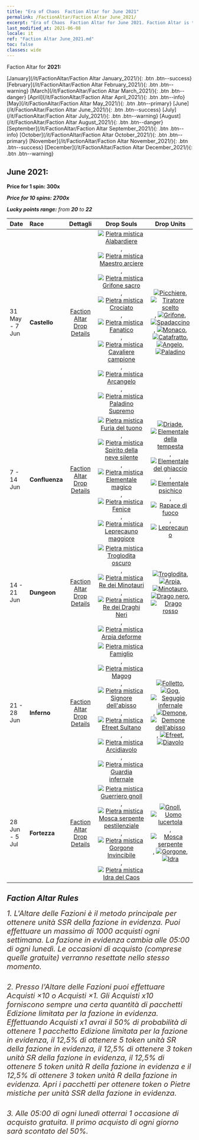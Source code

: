 ```yaml
---
title: "Era of Chaos  Faction Altar for June 2021"
permalink: /FactionAltar/Faction Altar June_2021/
excerpt: "Era of Chaos  Faction Altar for June 2021. Faction Altar is the primary method for obtaining SSR units from the popular faction. Limited to 1,000 purchases each week. The popular faction changes at 05:00 every Monday. Purchase attempts and free purchase attempts will also reset then."
last_modified_at: 2021-06-08
locale: it
ref: "Faction Altar June_2021.md"
toc: false
classes: wide
---
```


  Faction Altar for **2021:**

  [January](/it/FactionAltar/Faction Altar January_2021/){: .btn .btn--success} [February](/it/FactionAltar/Faction Altar February_2021/){: .btn .btn--warning} [March](/it/FactionAltar/Faction Altar March_2021/){: .btn .btn--danger} [April](/it/FactionAltar/Faction Altar April_2021/){: .btn .btn--info} [May](/it/FactionAltar/Faction Altar May_2021/){: .btn .btn--primary} [June](/it/FactionAltar/Faction Altar June_2021/){: .btn .btn--success} [July](/it/FactionAltar/Faction Altar July_2021/){: .btn .btn--warning} [August](/it/FactionAltar/Faction Altar August_2021/){: .btn .btn--danger} [September](/it/FactionAltar/Faction Altar September_2021/){: .btn .btn--info} [October](/it/FactionAltar/Faction Altar October_2021/){: .btn .btn--primary} [November](/it/FactionAltar/Faction Altar November_2021/){: .btn .btn--success} [December](/it/FactionAltar/Faction Altar December_2021/){: .btn .btn--warning} 

## June 2021:

  **Price for 1 spin: 300x** <i class="fas fa-gem"/>

  **Price for 10 spins: 2700x** <i class="fas fa-gem"/>

  **Lucky points range:** from **20** to **22**

  |    Date    |  Race  |  Dettagli  |   Drop Souls   | Drop Units |
  |:-----------|:-------|:---------:|:--------------:|:----------:|
  | 31 May - 7 Jun | **Castello** | [Faction Altar Drop Details](/it/FactionAltar/DROP_101/) | [![Pietra mistica Alabardiere](/images/u/tia_jibing.jpg)](/Items/unt_282/), [![Pietra mistica Maestro arciere](/images/u/tia_nushou.jpg)](/Items/unt_283/), [![Pietra mistica Grifone sacro](/images/u/tia_shijiu.jpg)](/Items/unt_284/), [![Pietra mistica Crociato](/images/u/tia_shizijun.jpg)](/Items/unt_285/), [![Pietra mistica Fanatico](/images/u/tia_senglv.jpg)](/Items/unt_286/), [![Pietra mistica Cavaliere campione](/images/u/tia_qishi.jpg)](/Items/unt_287/), [![Pietra mistica Arcangelo](/images/u/tia_datianshi.jpg)](/Items/unt_288/), [![Pietra mistica Paladino Supremo](/images/u/tia_shengqishi.jpg)](/Items/unt_289/) | [![Picchiere](/images/u/ti_jibing.jpg)](/Items/unt_190/), [![Tiratore scelto](/images/u/ti_nushou.jpg)](/Items/unt_191/), [![Grifone](/images/u/ti_shijiu.jpg)](/Items/unt_192/), [![Spadaccino](/images/u/ti_shizijun.jpg)](/Items/unt_193/), [![Monaco](/images/u/ti_senglv.jpg)](/Items/unt_194/), [![Catafratto](/images/u/ti_qishi.jpg)](/Items/unt_195/), [![Angelo](/images/u/ti_datianshi.jpg)](/Items/unt_196/), [![Paladino](/images/u/ti_shengqishi.jpg)](/Items/unt_197/) | 
  | 7 - 14 Jun | **Confluenza** | [Faction Altar Drop Details](/it/FactionAltar/DROP_109/) | [![Pietra mistica Furia del tuono](/images/u/tia_leiyuansu.jpg)](/Items/unt_344/), [![Pietra mistica Spirito della neve silente](/images/u/tia_bingyuansu.jpg)](/Items/unt_345/), [![Pietra mistica Elementale magico](/images/u/tia_jingshenyuansu.jpg)](/Items/unt_347/), [![Pietra mistica Fenice](/images/u/tia_fenghuang.jpg)](/Items/unt_348/), [![Pietra mistica Leprecauno maggiore](/images/u/tia_conglinyaojing.jpg)](/Items/unt_349/) | [![Driade](/images/u/ti_mofaxianling.jpg)](/Items/unt_262/), [![Elementale della tempesta](/images/u/ti_leiyuansu2.jpg)](/Items/unt_263/), [![Elementale del ghiaccio](/images/u/ti_bingyuansu2.jpg)](/Items/unt_264/), [![Elementale psichico](/images/u/ti_jingshenyuansu.jpg)](/Items/unt_267/), [![Rapace di fuoco](/images/u/ti_fenghuang.jpg)](/Items/unt_268/), [![Leprecauno](/images/u/ti_conglinyaojing.jpg)](/Items/unt_270/) | 
  | 14 - 21 Jun | **Dungeon** | [Faction Altar Drop Details](/it/FactionAltar/DROP_107/) | [![Pietra mistica Troglodita oscuro](/images/u/tia_dongxueren.jpg)](/Items/unt_328/), [![Pietra mistica Re dei Minotauri](/images/u/tia_niutouguai.jpg)](/Items/unt_332/), [![Pietra mistica Re dei Draghi Neri](/images/u/tia_heilong.jpg)](/Items/unt_334/), [![Pietra mistica Arpia deforme](/images/u/tia_yingshenren.jpg)](/Items/unt_329/) | [![Troglodita](/images/u/ti_dongxueren.jpg)](/Items/unt_244/), [![Arpia](/images/u/ti_yingshenren.jpg)](/Items/unt_245/), [![Minotauro](/images/u/ti_niutouguai.jpg)](/Items/unt_248/), [![Drago nero](/images/u/ti_heilong.jpg)](/Items/unt_250/), [![Drago rosso](/images/u/ti_chilong.jpg)](/Items/unt_251/) | 
  | 21 - 28 Jun | **Inferno** | [Faction Altar Drop Details](/it/FactionAltar/DROP_105/) | [![Pietra mistica Famiglio](/images/u/tia_xiaoemo.jpg)](/Items/unt_313/), [![Pietra mistica Magog](/images/u/tia_touhuoguai.jpg)](/Items/unt_314/), [![Pietra mistica Signore dell'abisso](/images/u/tia_diyulingzhu.jpg)](/Items/unt_316/), [![Pietra mistica Efreet Sultano](/images/u/tia_liehuojingling.jpg)](/Items/unt_317/), [![Pietra mistica Arcidiavolo](/images/u/tia_daemo.jpg)](/Items/unt_318/), [![Pietra mistica Guardia infernale](/images/u/tia_changjiaoemo.jpg)](/Items/unt_315/) | [![Folletto](/images/u/ti_xiaoemo.jpg)](/Items/unt_226/), [![Gog](/images/u/ti_touhuoguai.jpg)](/Items/unt_227/), [![Segugio infernale](/images/u/ti_santouquan.jpg)](/Items/unt_228/), [![Demone](/images/u/ti_changjiaoemo.jpg)](/Items/unt_229/), [![Demone dell'abisso](/images/u/ti_diyulingzhu.jpg)](/Items/unt_230/), [![Efreet](/images/u/ti_liehuojingling.jpg)](/Items/unt_231/), [![Diavolo](/images/u/ti_daemo.jpg)](/Items/unt_232/) | 
  | 28 Jun - 5 Jul | **Fortezza** | [Faction Altar Drop Details](/it/FactionAltar/DROP_108/) | [![Pietra mistica Guerriero gnoll](/images/u/tia_langren.jpg)](/Items/unt_336/), [![Pietra mistica Mosca serpente pestilenziale](/images/u/tia_longying.jpg)](/Items/unt_337/), [![Pietra mistica Gorgone Invincibile](/images/u/tia_manniu.jpg)](/Items/unt_339/), [![Pietra mistica Idra del Caos](/images/u/tia_duotoulong.jpg)](/Items/unt_341/) | [![Gnoll](/images/u/ti_langren.jpg)](/Items/unt_253/), [![Uomo lucertola](/images/u/ti_xiyiren.jpg)](/Items/unt_254/), [![Mosca serpente](/images/u/ti_longying.jpg)](/Items/unt_255/), [![Gorgone](/images/u/ti_manniu.jpg)](/Items/unt_257/), [![Idra](/images/u/ti_duotoulong.jpg)](/Items/unt_259/) | 




## Faction Altar Rules

  <span style="color: #3c2a1e;font-size:20px">1. L'Altare delle Fazioni è il metodo principale per ottenere unità SSR della fazione in evidenza. Puoi effettuare un massimo di 1000 acquisti ogni settimana. La fazione in evidenza cambia alle 05:00 di ogni lunedì. Le occasioni di acquisto (comprese quelle gratuite) verranno resettate nello stesso momento.</span><br/>

<br/>  <span style="color: #3c2a1e;font-size:20px">2. Presso l'Altare delle Fazioni puoi effettuare Acquisti ×10 o Acquisti ×1. Gli Acquisti x10 forniscono sempre una certa quantità di pacchetti Edizione limitata per la fazione in evidenza. Effettuando Acquisti x1 avrai il 50% di probabilità di ottenere 1 pacchetto Edizione limitata per la fazione in evidenza, il 12,5% di ottenere 5 token unità SR della fazione in evidenza, il 12,5% di ottenere 3 token unità SR della fazione in evidenza, il 12,5% di ottenere 5 token unità R della fazione in evidenza e il 12,5% di ottenere 3 token unità R della fazione in evidenza. Apri i pacchetti per ottenere token o Pietre mistiche per unità SSR della fazione in evidenza.</span>

<br/>  <span style="color: #3c2a1e;font-size:20px">3. Alle 05:00 di ogni lunedì otterrai 1 occasione di acquisto gratuita. Il primo acquisto di ogni giorno sarà scontato del 50%.</span><br/>

<br/>